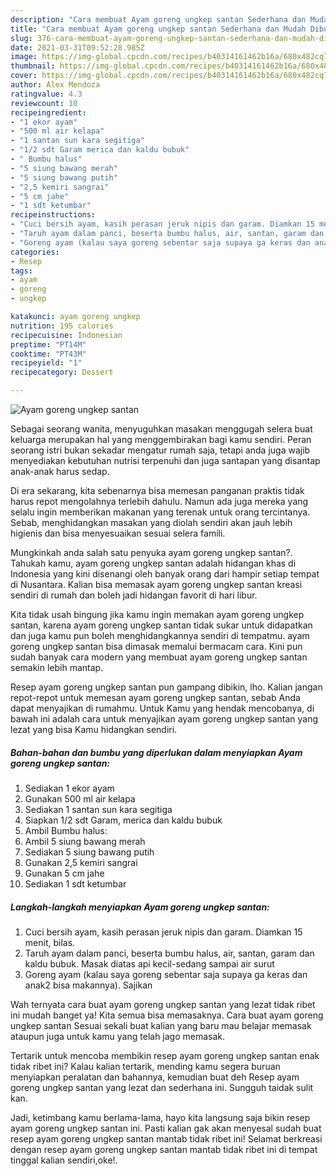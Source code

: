 ```yaml
---
description: "Cara membuat Ayam goreng ungkep santan Sederhana dan Mudah Dibuat"
title: "Cara membuat Ayam goreng ungkep santan Sederhana dan Mudah Dibuat"
slug: 376-cara-membuat-ayam-goreng-ungkep-santan-sederhana-dan-mudah-dibuat
date: 2021-03-31T09:52:28.985Z
image: https://img-global.cpcdn.com/recipes/b40314161462b16a/680x482cq70/ayam-goreng-ungkep-santan-foto-resep-utama.jpg
thumbnail: https://img-global.cpcdn.com/recipes/b40314161462b16a/680x482cq70/ayam-goreng-ungkep-santan-foto-resep-utama.jpg
cover: https://img-global.cpcdn.com/recipes/b40314161462b16a/680x482cq70/ayam-goreng-ungkep-santan-foto-resep-utama.jpg
author: Alex Mendoza
ratingvalue: 4.3
reviewcount: 10
recipeingredient:
- "1 ekor ayam"
- "500 ml air kelapa"
- "1 santan sun kara segitiga"
- "1/2 sdt Garam merica dan kaldu bubuk"
- " Bumbu halus"
- "5 siung bawang merah"
- "5 siung bawang putih"
- "2,5 kemiri sangrai"
- "5 cm jahe"
- "1 sdt ketumbar"
recipeinstructions:
- "Cuci bersih ayam, kasih perasan jeruk nipis dan garam. Diamkan 15 menit, bilas."
- "Taruh ayam dalam panci, beserta bumbu halus, air, santan, garam dan kaldu bubuk. Masak diatas api kecil-sedang sampai air surut"
- "Goreng ayam (kalau saya goreng sebentar saja supaya ga keras dan anak2 bisa makannya). Sajikan"
categories:
- Resep
tags:
- ayam
- goreng
- ungkep

katakunci: ayam goreng ungkep 
nutrition: 195 calories
recipecuisine: Indonesian
preptime: "PT14M"
cooktime: "PT43M"
recipeyield: "1"
recipecategory: Dessert

---
```



![Ayam goreng ungkep santan](https://img-global.cpcdn.com/recipes/b40314161462b16a/680x482cq70/ayam-goreng-ungkep-santan-foto-resep-utama.jpg)

Sebagai seorang wanita, menyuguhkan masakan menggugah selera buat keluarga merupakan hal yang menggembirakan bagi kamu sendiri. Peran seorang istri bukan sekadar mengatur rumah saja, tetapi anda juga wajib menyediakan kebutuhan nutrisi terpenuhi dan juga santapan yang disantap anak-anak harus sedap.

Di era  sekarang, kita sebenarnya bisa memesan panganan praktis tidak harus repot mengolahnya terlebih dahulu. Namun ada juga mereka yang selalu ingin memberikan makanan yang terenak untuk orang tercintanya. Sebab, menghidangkan masakan yang diolah sendiri akan jauh lebih higienis dan bisa menyesuaikan sesuai selera famili. 



Mungkinkah anda salah satu penyuka ayam goreng ungkep santan?. Tahukah kamu, ayam goreng ungkep santan adalah hidangan khas di Indonesia yang kini disenangi oleh banyak orang dari hampir setiap tempat di Nusantara. Kalian bisa memasak ayam goreng ungkep santan kreasi sendiri di rumah dan boleh jadi hidangan favorit di hari libur.

Kita tidak usah bingung jika kamu ingin memakan ayam goreng ungkep santan, karena ayam goreng ungkep santan tidak sukar untuk didapatkan dan juga kamu pun boleh menghidangkannya sendiri di tempatmu. ayam goreng ungkep santan bisa dimasak memalui bermacam cara. Kini pun sudah banyak cara modern yang membuat ayam goreng ungkep santan semakin lebih mantap.

Resep ayam goreng ungkep santan pun gampang dibikin, lho. Kalian jangan repot-repot untuk memesan ayam goreng ungkep santan, sebab Anda dapat menyajikan di rumahmu. Untuk Kamu yang hendak mencobanya, di bawah ini adalah cara untuk menyajikan ayam goreng ungkep santan yang lezat yang bisa Kamu hidangkan sendiri.

<!--inarticleads1-->

##### Bahan-bahan dan bumbu yang diperlukan dalam menyiapkan Ayam goreng ungkep santan:

1. Sediakan 1 ekor ayam
1. Gunakan 500 ml air kelapa
1. Sediakan 1 santan sun kara segitiga
1. Siapkan 1/2 sdt Garam, merica dan kaldu bubuk
1. Ambil  Bumbu halus:
1. Ambil 5 siung bawang merah
1. Sediakan 5 siung bawang putih
1. Gunakan 2,5 kemiri sangrai
1. Gunakan 5 cm jahe
1. Sediakan 1 sdt ketumbar




<!--inarticleads2-->

##### Langkah-langkah menyiapkan Ayam goreng ungkep santan:

1. Cuci bersih ayam, kasih perasan jeruk nipis dan garam. Diamkan 15 menit, bilas.
1. Taruh ayam dalam panci, beserta bumbu halus, air, santan, garam dan kaldu bubuk. Masak diatas api kecil-sedang sampai air surut
1. Goreng ayam (kalau saya goreng sebentar saja supaya ga keras dan anak2 bisa makannya). Sajikan




Wah ternyata cara buat ayam goreng ungkep santan yang lezat tidak ribet ini mudah banget ya! Kita semua bisa memasaknya. Cara buat ayam goreng ungkep santan Sesuai sekali buat kalian yang baru mau belajar memasak ataupun juga untuk kamu yang telah jago memasak.

Tertarik untuk mencoba membikin resep ayam goreng ungkep santan enak tidak ribet ini? Kalau kalian tertarik, mending kamu segera buruan menyiapkan peralatan dan bahannya, kemudian buat deh Resep ayam goreng ungkep santan yang lezat dan sederhana ini. Sungguh taidak sulit kan. 

Jadi, ketimbang kamu berlama-lama, hayo kita langsung saja bikin resep ayam goreng ungkep santan ini. Pasti kalian gak akan menyesal sudah buat resep ayam goreng ungkep santan mantab tidak ribet ini! Selamat berkreasi dengan resep ayam goreng ungkep santan mantab tidak ribet ini di tempat tinggal kalian sendiri,oke!.

